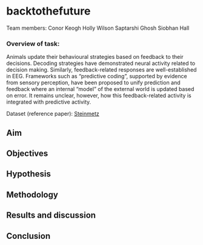 # backtothefuture

Team members: 
Conor Keogh
Holly Wilson
Saptarshi Ghosh
Siobhan Hall

### Overview of task:
Animals update their behavioural strategies based on feedback to their decisions. Decoding strategies have demonstrated neural activity related to decision making. Similarly, feedback-related responses are well-established in EEG. Frameworks such as “predictive coding”, supported by evidence from sensory perception, have been proposed to unify prediction and feedback where an internal “model” of the external world is updated based on error. It remains unclear, however, how this feedback-related activity is integrated with predictive activity.


Dataset (reference paper): [Steinmetz](https://www.ncbi.nlm.nih.gov/pmc/articles/PMC6913580/) 

## Aim 

## Objectives

## Hypothesis


## Methodology

## Results and discussion

## Conclusion